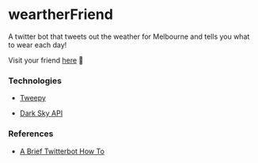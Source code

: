 # weartherFriend

A twitter bot that tweets out the weather for Melbourne and tells you what to wear each day!

Visit your friend [here](https://twitter.com/weartherfriend) 🌂

### Technologies

- [Tweepy](https://www.tweepy.org/)

- [Dark Sky API](https://darksky.net/dev)

### References

- [A Brief Twitterbot How To](https://tutorials.botsfloor.com/a-brief-twitterbot-how-to-bb15b05a3226)
